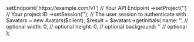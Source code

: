 <?php

use Appwrite\Client;
use Appwrite\Services\Avatars;

$client = (new Client())
    ->setEndpoint('https://example.com/v1') // Your API Endpoint
    ->setProject('<YOUR_PROJECT_ID>') // Your project ID
    ->setSession(''); // The user session to authenticate with

$avatars = new Avatars($client);

$result = $avatars->getInitials(
    name: '<NAME>', // optional
    width: 0, // optional
    height: 0, // optional
    background: '' // optional
);
